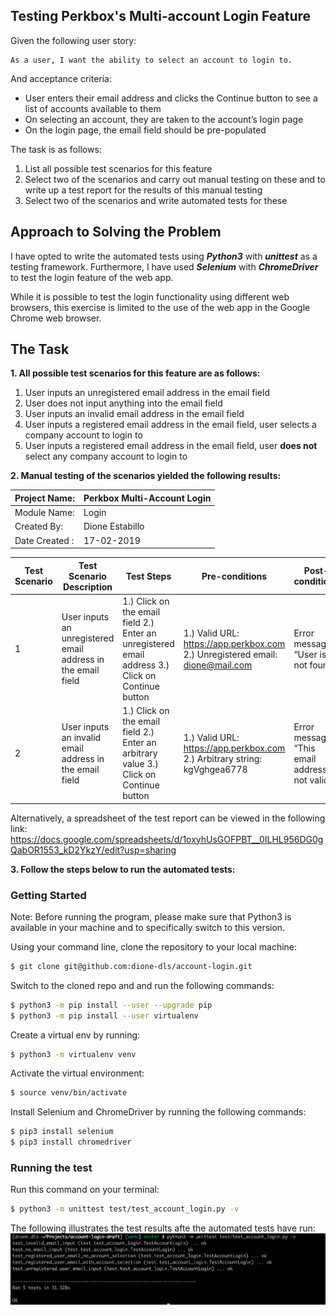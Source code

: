 ## Testing Perkbox's Multi-account Login Feature

Given the following user story:

    As a user, I want the ability to select an account to login to.
    
And acceptance criteria:

* User enters their email address and clicks the Continue button to see a list of accounts available to them 
* On selecting an account, they are taken to the account’s login page 
* On the login page, the email field should be pre-populated

The task is as follows:

1. List all possible test scenarios for this feature
2. Select two of the scenarios and carry out manual testing on these and to write up a test report for the results of this manual testing
3. Select two of the scenarios and write automated tests for these

## Approach to Solving the Problem

I have opted to write the automated tests using __*Python3*__ with __*unittest*__ as a testing framework. Furthermore, I have used __*Selenium*__ with __*ChromeDriver*__ to test the login feature of the web app.

While it is possible to test the login functionality using different web browsers, this exercise is limited to the use of the 
web app in the Google Chrome web browser.

## The Task

__1. All possible test scenarios for this feature are as follows:__
1. User inputs an unregistered email address in the email field
2. User does not input anything into the email field
3. User inputs an invalid email address in the email field
4. User inputs a registered email address in the email field, user selects a company account to login to
5. User inputs a registered email address in the email field, user __does not__ select any company account to login to

__2. Manual testing of the scenarios yielded the following results:__

| Project Name:  | Perkbox Multi-Account Login |
|----------------|-----------------------------|
| Module Name:   | Login                       |
| Created By:    | Dione Estabillo             |
| Date Created : | 17-02-2019                  |

| Test Scenario | Test Scenario Description                                        | Test Steps                                                                                    | Pre-conditions                                                              | Post-conditions                                  | Expected Result                                       | Actual Result                                  | Status | Notes/Comments |
|-----------|--------------------------------------------------------------|-----------------------------------------------------------------------------------------------|-----------------------------------------------------------------------------|--------------------------------------------------|-------------------------------------------------------|------------------------------------------------|--------|----------------|
| 1         | User inputs an unregistered email address in the email field | 1.) Click on the email field 2.) Enter an unregistered email address 3.) Click on Continue button | 1.) Valid URL: https://app.perkbox.com 2.) Unregistered email: dione@mail.com | Error message: “User is not found”               | “User is not found” should be displayed               | “User is not found” is displayed               | Pass   |                |
| 2         | User inputs an invalid email address in the email field      | 1.) Click on the email field 2.) Enter an arbitrary value 3.) Click on Continue button           | 1.) Valid URL: https://app.perkbox.com 2.) Arbitrary string: kgVghgea6778     | Error message: “This email address is not valid” | “This email address is not valid” should be displayed | “This email address is not valid” is displayed | Pass   |                |

Alternatively, a spreadsheet of the test report can be viewed in the following link:
<https://docs.google.com/spreadsheets/d/1oxyhUsGOFPBT__0ILHL956DG0gQabOR1553_kD2YkzY/edit?usp=sharing>

__3. Follow the steps below to run the automated tests:__

### Getting Started

Note: Before running the program, please make sure that Python3 is available in your machine and to specifically switch to this version.

Using your command line, clone the repository to your local machine:

```sh
$ git clone git@github.com:dione-dls/account-login.git
```
Switch to the cloned repo and and run the following commands:

```sh
$ python3 -m pip install --user --upgrade pip
$ python3 -m pip install --user virtualenv
```
Create a virtual env by running:

```sh
$ python3 -m virtualenv venv
```
Activate the virtual environment:

```sh
$ source venv/bin/activate
```
Install Selenium and ChromeDriver by running the following commands:

```sh
$ pip3 install selenium
$ pip3 install chromedriver
```

### Running the test

Run this command on your terminal:

```sh
$ python3 -m unittest test/test_account_login.py -v
```
The following illustrates the test results afte the automated tests have run:
![](images/results.png)

